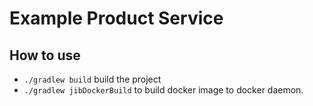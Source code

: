 # Example Product Service
## How to use
* `./gradlew build` build the project
* `./gradlew jibDockerBuild` to build docker image to docker daemon.
